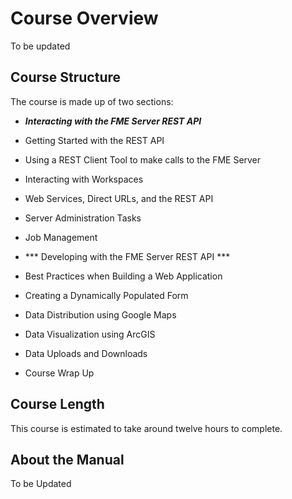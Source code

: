 # Course Overview #

To be updated

## Course Structure ##

The course is made up of two sections:

- ***Interacting with the FME Server REST API***

 - Getting Started with the REST API

 - Using a REST Client Tool to make calls to the FME Server

 - Interacting with Workspaces

 - Web Services, Direct URLs, and the REST API

 - Server Administration Tasks

 - Job Management

- *** Developing with the FME Server REST API ***

 - Best Practices when Building a Web Application

 - Creating a Dynamically Populated Form

 - Data Distribution using Google Maps

 - Data Visualization using ArcGIS

 - Data Uploads and Downloads

 - Course Wrap Up


## Course Length ##

This course is estimated to take around twelve hours to complete.

## About the Manual ##

To be Updated
